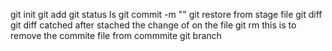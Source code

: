 git init
git add
git status
ls
git commit -m ""
git restore from stage file
git diff
git diff catched after stached the change of on the file
git rm this is to remove the commite file from commmite 
git branch 
